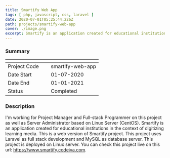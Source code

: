 ```yaml
---
title: Smartify Web App
tags: [ php, javascript, css, laravel ]
date: 2020-07-01T05:25:44.226Z
path: projects/smartify-web-app
cover: ./image.png
excerpt: Smartify is an application created for educational institutions in the context of digitizing learning media. This is a web version of Smartify project. This project uses Laravel as full stack development and MySQL as database server. This project is deployed on Linux server.
---
```


### Summary
| <div style="width:120px"></div>                       |                           |
| --- | --- |
| Project Code          | smartify-web-app|
| Date Start            | 01-07-2020|
| Date End              | 01-01-2021|
| Status                | Completed|
### Description
I'm working for Project Manager and Full-stack Programmer on this project as well as Server Administrator based on Linux Server (CentOS). Smartify is an application created for educational institutions in the context of digitizing learning media. This is a web version of Smartify project. This project uses Laravel as full stack development and MySQL as database server. This project is deployed on Linux server. You can check this project live on this url: https://www.smartify.codeiva.com.
